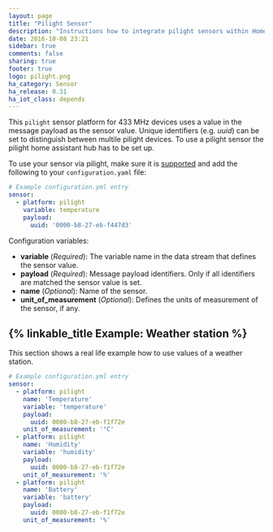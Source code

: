 ```yaml
---
layout: page
title: "Pilight Sensor"
description: "Instructions how to integrate pilight sensors within Home Assistant."
date: 2016-10-08 23:21
sidebar: true
comments: false
sharing: true
footer: true
logo: pilight.png
ha_category: Sensor
ha_release: 0.31
ha_iot_class: depends
---
```



This `pilight` sensor platform for 433 MHz devices uses a value in the message payload as the sensor value. Unique identifiers (e.g. _uuid_) can be set to distinguish between multile pilight devices. To use a pilight sensor the pilight home assistant hub has to be set up.

To use your sensor via pilight, make sure it is [supported](https://wiki.pilight.org/doku.php/protocols) and add the following to your `configuration.yaml` file:

```yaml
# Example configuration.yml entry
sensor:
  - platform: pilight
    variable: temperature
    payload:
      uuid: '0000-b8-27-eb-f447d3'
```

Configuration variables:

- **variable** (*Required*): The variable name in the data stream that defines the sensor value.
- **payload** (*Required*): Message payload identifiers. Only if all identifiers are matched the sensor value is set.
- **name** (*Optional*): Name of the sensor.
- **unit_of_measurement** (*Optional*): Defines the units of measurement of the sensor, if any.

## {% linkable_title Example: Weather station %}

This section shows a real life example how to use values of a weather station.


```yaml
# Example configuration.yml entry
sensor:
  - platform: pilight
    name: 'Temperature'
    variable: 'temperature'
    payload:
      uuid: 0000-b8-27-eb-f1f72e
    unit_of_measurement: '°C'
  - platform: pilight
    name: 'Humidity'
    variable: 'humidity'
    payload:
      uuid: 0000-b8-27-eb-f1f72e
    unit_of_measurement: '%'
  - platform: pilight
    name: 'Battery'
    variable: 'battery'
    payload:
      uuid: 0000-b8-27-eb-f1f72e
    unit_of_measurement: '%'
```
